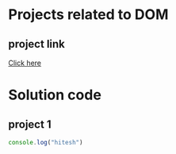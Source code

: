 # Projects related to DOM

## project link
[Click here](https://stackblitz.com/edit/dom-project-chaiaurcode?file=1-colorChanger%2Fchaiaurcode.js)

# Solution code

## project 1

```javascript
console.log("hitesh")

```